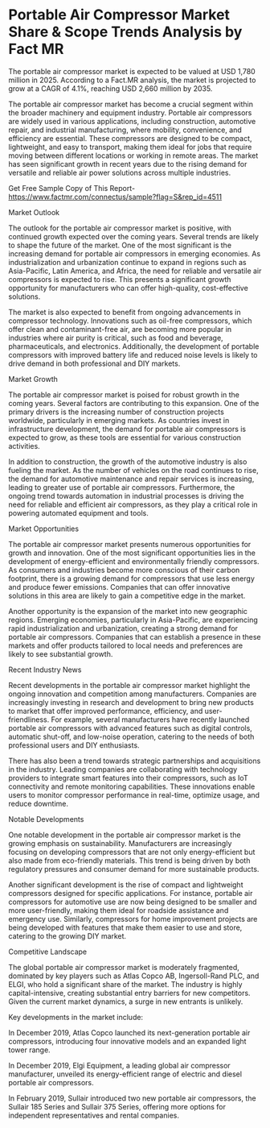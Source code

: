 # Portable Air Compressor Market Share & Scope Trends Analysis by Fact MR

The portable air compressor market is expected to be valued at USD 1,780 million in 2025. According to a Fact.MR analysis, the market is projected to grow at a CAGR of 4.1%, reaching USD 2,660 million by 2035.

The portable air compressor market has become a crucial segment within the broader machinery and equipment industry. Portable air compressors are widely used in various applications, including construction, automotive repair, and industrial manufacturing, where mobility, convenience, and efficiency are essential. These compressors are designed to be compact, lightweight, and easy to transport, making them ideal for jobs that require moving between different locations or working in remote areas. The market has seen significant growth in recent years due to the rising demand for versatile and reliable air power solutions across multiple industries.

Get Free Sample Copy of This Report-https://www.factmr.com/connectus/sample?flag=S&rep_id=4511

Market Outlook

The outlook for the portable air compressor market is positive, with continued growth expected over the coming years. Several trends are likely to shape the future of the market. One of the most significant is the increasing demand for portable air compressors in emerging economies. As industrialization and urbanization continue to expand in regions such as Asia-Pacific, Latin America, and Africa, the need for reliable and versatile air compressors is expected to rise. This presents a significant growth opportunity for manufacturers who can offer high-quality, cost-effective solutions.

The market is also expected to benefit from ongoing advancements in compressor technology. Innovations such as oil-free compressors, which offer clean and contaminant-free air, are becoming more popular in industries where air purity is critical, such as food and beverage, pharmaceuticals, and electronics. Additionally, the development of portable compressors with improved battery life and reduced noise levels is likely to drive demand in both professional and DIY markets.

Market Growth

The portable air compressor market is poised for robust growth in the coming years. Several factors are contributing to this expansion. One of the primary drivers is the increasing number of construction projects worldwide, particularly in emerging markets. As countries invest in infrastructure development, the demand for portable air compressors is expected to grow, as these tools are essential for various construction activities.

In addition to construction, the growth of the automotive industry is also fueling the market. As the number of vehicles on the road continues to rise, the demand for automotive maintenance and repair services is increasing, leading to greater use of portable air compressors. Furthermore, the ongoing trend towards automation in industrial processes is driving the need for reliable and efficient air compressors, as they play a critical role in powering automated equipment and tools.

Market Opportunities

The portable air compressor market presents numerous opportunities for growth and innovation. One of the most significant opportunities lies in the development of energy-efficient and environmentally friendly compressors. As consumers and industries become more conscious of their carbon footprint, there is a growing demand for compressors that use less energy and produce fewer emissions. Companies that can offer innovative solutions in this area are likely to gain a competitive edge in the market.

Another opportunity is the expansion of the market into new geographic regions. Emerging economies, particularly in Asia-Pacific, are experiencing rapid industrialization and urbanization, creating a strong demand for portable air compressors. Companies that can establish a presence in these markets and offer products tailored to local needs and preferences are likely to see substantial growth.

Recent Industry News

Recent developments in the portable air compressor market highlight the ongoing innovation and competition among manufacturers. Companies are increasingly investing in research and development to bring new products to market that offer improved performance, efficiency, and user-friendliness. For example, several manufacturers have recently launched portable air compressors with advanced features such as digital controls, automatic shut-off, and low-noise operation, catering to the needs of both professional users and DIY enthusiasts.

There has also been a trend towards strategic partnerships and acquisitions in the industry. Leading companies are collaborating with technology providers to integrate smart features into their compressors, such as IoT connectivity and remote monitoring capabilities. These innovations enable users to monitor compressor performance in real-time, optimize usage, and reduce downtime.

Notable Developments

One notable development in the portable air compressor market is the growing emphasis on sustainability. Manufacturers are increasingly focusing on developing compressors that are not only energy-efficient but also made from eco-friendly materials. This trend is being driven by both regulatory pressures and consumer demand for more sustainable products.

Another significant development is the rise of compact and lightweight compressors designed for specific applications. For instance, portable air compressors for automotive use are now being designed to be smaller and more user-friendly, making them ideal for roadside assistance and emergency use. Similarly, compressors for home improvement projects are being developed with features that make them easier to use and store, catering to the growing DIY market.

Competitive Landscape

The global portable air compressor market is moderately fragmented, dominated by key players such as Atlas Copco AB, Ingersoll-Rand PLC, and ELGI, who hold a significant share of the market. The industry is highly capital-intensive, creating substantial entry barriers for new competitors. Given the current market dynamics, a surge in new entrants is unlikely.

Key developments in the market include:

In December 2019, Atlas Copco launched its next-generation portable air compressors, introducing four innovative models and an expanded light tower range.

In December 2019, Elgi Equipment, a leading global air compressor manufacturer, unveiled its energy-efficient range of electric and diesel portable air compressors.

In February 2019, Sullair introduced two new portable air compressors, the Sullair 185 Series and Sullair 375 Series, offering more options for independent representatives and rental companies.
